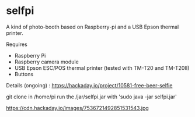 # selfpi
A kind of photo-booth based on Raspberry-pi and a USB Epson thermal printer.

Requires 
- Raspberry Pi
- Raspberry camera module
- USB Epson ESC/POS thermal printer (tested with TM-T20 and TM-T20II)
- Buttons

Details (ongoing) :
https://hackaday.io/project/10581-free-beer-selfie

git clone in /home/pi
run the /jar/selfpi.jar with 'sudo java -jar selfpi.jar'

https://cdn.hackaday.io/images/7536721492851531543.jpg

